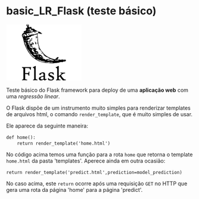 # basic_LR_Flask (teste básico)

<img src="https://raw.githubusercontent.com/miguelrferreiraf/basic_LR_Flask/main/img/flask-logo-version-2.png" alt="flask" width="40%" height="40%">

Teste básico do Flask framework para deploy de uma **aplicação web** com uma *regressão linear*.

O Flask dispõe de um instrumento muito simples para renderizar templates de arquivos html, o comando ```render_template```, que é muito simples de usar. 

Ele aparece da seguinte maneira:

```
def home():
    return render_template('home.html')
```

No código acima temos uma função para a rota ```home``` que retorna o template ```home.html``` da pasta 'templates'. Aperece ainda em outra ocasião:

```
return render_template('predict.html',prediction=model_prediction)
```

No caso acima, este ```return``` ocorre após uma requisição ```GET``` no HTTP que gera uma rota da página 'home' para a página 'predict'.


